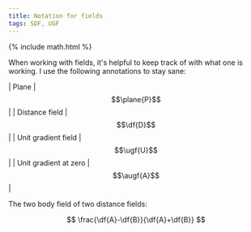 ```yaml
---
title: Notation for fields
tags: SDF, UGF
---
```

{% include math.html %}

When working with fields, it's helpful to keep track of with what one is working.  I use the following annotations to stay sane:
<!--more-->

| Plane                 | $$\plane{P}$$ |
| Distance field        | $$\df{D}$$ |
| Unit gradient field   | $$\ugf{U}$$ |
| Unit gradient at zero | $$\augf{A}$$ |

The two body field of two distance fields:

$$ \frac{\df{A}-\df{B}}{\df{A}+\df{B}} $$

 <!--more-->